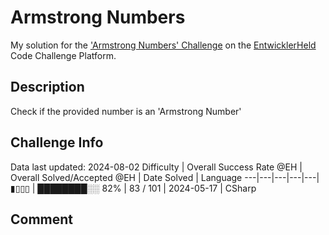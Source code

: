 # Armstrong Numbers

My solution for the ['Armstrong Numbers' Challenge](https://platform.entwicklerheld.de/challenge/armstrong-numbers) on the [EntwicklerHeld](https://platform.entwicklerheld.de/) Code Challenge Platform.

## Description
Check if the provided number is an 'Armstrong Number'

## Challenge Info
Data last updated: 2024-08-02
Difficulty | Overall Success Rate @EH | Overall Solved/Accepted @EH | Date Solved | Language
---|---|---|---|---|
▮▯▯▯ | ████████░░ 82% | 83 / 101 | 2024-05-17 | CSharp

## Comment
